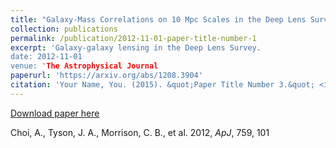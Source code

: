 ```yaml
---
title: "Galaxy-Mass Correlations on 10 Mpc Scales in the Deep Lens Survey."
collection: publications
permalink: /publication/2012-11-01-paper-title-number-1
excerpt: 'Galaxy-galaxy lensing in the Deep Lens Survey.
date: 2012-11-01
venue: 'The Astrophysical Journal
paperurl: 'https://arxiv.org/abs/1208.3904'
citation: 'Your Name, You. (2015). &quot;Paper Title Number 3.&quot; <i>Journal 1</i>. 1(3).'
---
```



[Download paper here](http://arxiv.org/pdf/1208.3904.pdf)

Choi, A., Tyson, J. A., Morrison, C. B., et al. 2012, <i>ApJ</i>, 759, 101